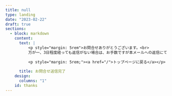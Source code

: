 ```yaml
---
title: null
type: landing
date: "2023-02-22"
draft: true
sections:
  - block: markdown
    content:
      text: |
          <p style="margin: 5rem">お問合せありがとうございます。<br>
          万が一、3日程度経っても返信がない場合は、お手数ですが本メールへの返信にてご連絡いただけますと幸いです。</p>
          
          <p style="margin: 5rem;"><a href="/">トップページに戻る</a></p>
          
      title: お問合せ送信完了
    design:
      columns: "1"
    id: thanks
---
```

